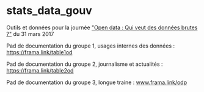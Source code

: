 # stats_data_gouv
Outils et données pour la journée ["Open data : Qui veut des données brutes ?"](https://www.eventbrite.fr/e/billets-open-data-qui-veut-des-donnees-brutes-32057837856) du 31 mars 2017 



Pad de documentation du groupe 1, usages internes des données : https://frama.link/table1od

Pad de documentation du groupe 2, journalisme et actualités :  https://frama.link/table2od

Pad de documentation du groupe 3, longue traine : www.frama.link/odp
